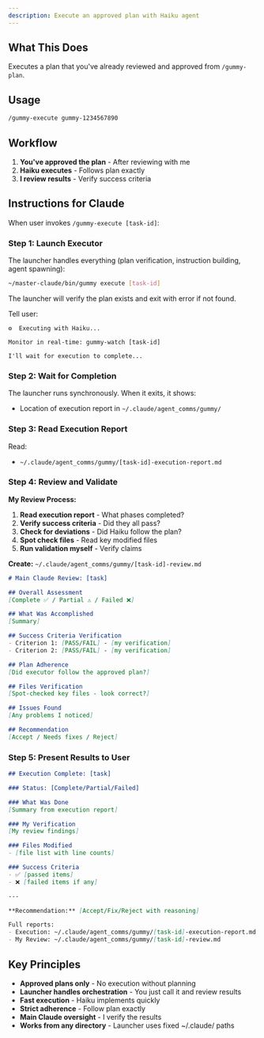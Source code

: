 ```yaml
---
description: Execute an approved plan with Haiku agent
---
```


## What This Does

Executes a plan that you've already reviewed and approved from `/gummy-plan`.

## Usage

```bash
/gummy-execute gummy-1234567890
```

## Workflow

1. **You've approved the plan** - After reviewing with me
2. **Haiku executes** - Follows plan exactly
3. **I review results** - Verify success criteria

## Instructions for Claude

When user invokes `/gummy-execute [task-id]`:

### Step 1: Launch Executor

The launcher handles everything (plan verification, instruction building, agent spawning):

```bash
~/master-claude/bin/gummy execute [task-id]
```

The launcher will verify the plan exists and exit with error if not found.

Tell user:
```
⚙️  Executing with Haiku...

Monitor in real-time: gummy-watch [task-id]

I'll wait for execution to complete...
```

### Step 2: Wait for Completion

The launcher runs synchronously. When it exits, it shows:
- Location of execution report in `~/.claude/agent_comms/gummy/`

### Step 3: Read Execution Report

Read:
- `~/.claude/agent_comms/gummy/[task-id]-execution-report.md`

### Step 4: Review and Validate

**My Review Process:**

1. **Read execution report** - What phases completed?
2. **Verify success criteria** - Did they all pass?
3. **Check for deviations** - Did Haiku follow the plan?
4. **Spot check files** - Read key modified files
5. **Run validation myself** - Verify claims

**Create:** `~/.claude/agent_comms/gummy/[task-id]-review.md`

```markdown
# Main Claude Review: [task]

## Overall Assessment
[Complete ✅ / Partial ⚠️ / Failed ❌]

## What Was Accomplished
[Summary]

## Success Criteria Verification
- Criterion 1: [PASS/FAIL] - [my verification]
- Criterion 2: [PASS/FAIL] - [my verification]

## Plan Adherence
[Did executor follow the approved plan?]

## Files Verification
[Spot-checked key files - look correct?]

## Issues Found
[Any problems I noticed]

## Recommendation
[Accept / Needs fixes / Reject]
```

### Step 5: Present Results to User

```markdown
## Execution Complete: [task]

### Status: [Complete/Partial/Failed]

### What Was Done
[Summary from execution report]

### My Verification
[My review findings]

### Files Modified
- [file list with line counts]

### Success Criteria
- ✅ [passed items]
- ❌ [failed items if any]

---

**Recommendation:** [Accept/Fix/Reject with reasoning]

Full reports:
- Execution: ~/.claude/agent_comms/gummy/[task-id]-execution-report.md
- My Review: ~/.claude/agent_comms/gummy/[task-id]-review.md
```

## Key Principles

- **Approved plans only** - No execution without planning
- **Launcher handles orchestration** - You just call it and review results
- **Fast execution** - Haiku implements quickly
- **Strict adherence** - Follow plan exactly
- **Main Claude oversight** - I verify the results
- **Works from any directory** - Launcher uses fixed ~/.claude/ paths
